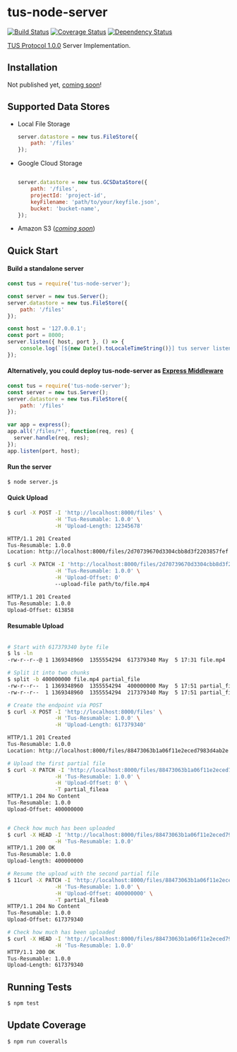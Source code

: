 # tus-node-server
[![Build Status](https://travis-ci.org/tus/tus-node-server.svg?branch=master)](https://travis-ci.org/tus/tus-node-server)
[![Coverage Status](https://coveralls.io/repos/tus/tus-node-server/badge.svg?branch=master&service=github)](https://coveralls.io/github/tus/tus-node-server?branch=master)
[![Dependency Status](https://david-dm.org/tus/tus-node-server.svg)](https://david-dm.org/tus/tus-node-server#info=dependencies)

[TUS Protocol 1.0.0](http://tus.io/protocols/resumable-upload.html) Server Implementation.

## Installation

Not published yet, [coming soon](https://github.com/tus/tus-node-server/milestones/1.0%20NPM%20Publish)!

## Supported Data Stores

- Local File Storage
    ```javascript
    server.datastore = new tus.FileStore({
        path: '/files'
    });
    ```

- Google Cloud Storage
    ```javascript

    server.datastore = new tus.GCSDataStore({
        path: '/files',
        projectId: 'project-id',
        keyFilename: 'path/to/your/keyfile.json',
        bucket: 'bucket-name',
    });
    ```

- Amazon S3 ([_coming soon_](https://github.com/tus/tus-node-server/issues/12))


## Quick Start

#### Build a standalone server
```javascript
const tus = require('tus-node-server');

const server = new tus.Server();
server.datastore = new tus.FileStore({
    path: '/files'
});

const host = '127.0.0.1';
const port = 8000;
server.listen({ host, port }, () => {
    console.log(`[${new Date().toLocaleTimeString()}] tus server listening at http://${host}:${port}`);
});
```

#### Alternatively, you could deploy tus-node-server as [Express Middleware](http://expressjs.com/en/guide/using-middleware.html)

```javascript
const tus = require('tus-node-server');
const server = new tus.Server();
server.datastore = new tus.FileStore({
    path: '/files'
});

var app = express();
app.all('/files/*', function(req, res) {
  server.handle(req, res);
});
app.listen(port, host);
```

#### Run the server
```bash
$ node server.js
```


#### Quick Upload
```bash
$ curl -X POST -I 'http://localhost:8000/files' \
               -H 'Tus-Resumable: 1.0.0' \
               -H 'Upload-Length: 12345678'

HTTP/1.1 201 Created
Tus-Resumable: 1.0.0
Location: http://localhost:8000/files/2d70739670d3304cbb8d3f2203857fef

$ curl -X PATCH -I 'http://localhost:8000/files/2d70739670d3304cbb8d3f2203857fef' \
               -H 'Tus-Resumable: 1.0.0' \
               -H 'Upload-Offset: 0'
               --upload-file path/to/file.mp4

HTTP/1.1 201 Created
Tus-Resumable: 1.0.0
Upload-Offset: 613858
```


#### Resumable Upload
```bash

# Start with 617379340 byte file
$ ls -ln
-rw-r--r--@ 1 1369348960  1355554294  617379340 May  5 17:31 file.mp4

# Split it into two chunks
$ split -b 400000000 file.mp4 partial_file
-rw-r--r--  1 1369348960  1355554294  400000000 May  5 17:51 partial_fileaa
-rw-r--r--  1 1369348960  1355554294  217379340 May  5 17:51 partial_fileab

# Create the endpoint via POST
$ curl -X POST -I 'http://localhost:8000/files' \
               -H 'Tus-Resumable: 1.0.0' \
               -H 'Upload-Length: 617379340'

HTTP/1.1 201 Created
Tus-Resumable: 1.0.0
Location: http://localhost:8000/files/88473063b1a06f11e2eced7983d4ab2e

# Upload the first partial file
$ curl -X PATCH -I 'http://localhost:8000/files/88473063b1a06f11e2eced7983d4ab2e' \
               -H 'Tus-Resumable: 1.0.0' \
               -H 'Upload-Offset: 0' \
               -T partial_fileaa
HTTP/1.1 204 No Content
Tus-Resumable: 1.0.0
Upload-Offset: 400000000


# Check how much has been uploaded
$ curl -X HEAD -I 'http://localhost:8000/files/88473063b1a06f11e2eced7983d4ab2e' \
               -H 'Tus-Resumable: 1.0.0'
HTTP/1.1 200 OK
Tus-Resumable: 1.0.0
Upload-length: 400000000

# Resume the upload with the second partial file
$ 11curl -X PATCH -I 'http://localhost:8000/files/88473063b1a06f11e2eced7983d4ab2e' \
               -H 'Tus-Resumable: 1.0.0' \
               -H 'Upload-Offset: 400000000' \
               -T partial_fileab
HTTP/1.1 204 No Content
Tus-Resumable: 1.0.0
Upload-Offset: 617379340

# Check how much has been uploaded
$ curl -X HEAD -I 'http://localhost:8000/files/88473063b1a06f11e2eced7983d4ab2e' \
               -H 'Tus-Resumable: 1.0.0'
HTTP/1.1 200 OK
Tus-Resumable: 1.0.0
Upload-Length: 617379340
```

## Running Tests
```bash
$ npm test
```

## Update Coverage
```bash
$ npm run coveralls
```
